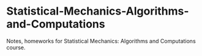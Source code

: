 # Statistical-Mechanics-Algorithms-and-Computations
Notes, homeworks for Statistical Mechanics: Algorithms and Computations course. 
